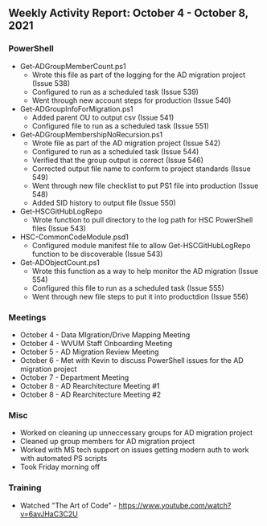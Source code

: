 ## Weekly Activity Report: October 4 - October 8, 2021

### PowerShell
* Get-ADGroupMemberCount.ps1
  * Wrote this file as part of the logging for the AD migration project (Issue 538)
  * Configured to run as a scheduled task (Issue 539)
  * Went through new account steps for production (Issue 540)
* Get-ADGroupInfoForMigration.ps1
  * Added parent OU to output csv (Issue 541)
  * Configured file to run as a scheduled task (Issue 551)
* Get-ADGroupMembershipNoRecursion.ps1
  * Wrote file as part of the AD migration project (Issue 542)
  * Configured to run as a scheduled task (Issue 544)
  * Verified that the group output is correct (Issue 546)
  * Corrected output file name to conform to project standards (Issue 549)
  * Went through new file checklist to put PS1 file into production (Issue 548)
  * Added SID history to output file (Issue 550)
* Get-HSCGitHubLogRepo
  * Wrote function to pull directory to the log path for HSC PowerShell files (Issue 543)
* HSC-CommonCodeModule.psd1
  * Configured module manifest file to allow Get-HSCGitHubLogRepo function to be discoverable (Issue 543)
* Get-ADObjectCount.ps1
  * Wrote this function as a way to help monitor the AD migration (Issue 554)
  * Configured this file to run as a scheduled task (Issue 555)
  * Went through new file steps to put it into productdion (Issue 556)

### Meetings
* October 4 - Data MIgration/Drive Mapping Meeting
* October 4 - WVUM Staff Onboarding Meeting
* October 5 - AD Migration Review Meeting
* October 6 - Met with Kevin to discuss PowerShell issues for the AD migration project
* October 7 - Department Meeting
* October 8 - AD Rearchitecture Meeting #1
* October 8 - AD Rearchitecture Meeting #2

### Misc
* Worked on cleaning up unneccessary groups for AD migration project
* Cleaned up group members for AD migration project
* Worked with MS tech support on issues getting modern auth to work with automated PS scripts
* Took Friday morning off

### Training
* Watched "The Art of Code" - https://www.youtube.com/watch?v=6avJHaC3C2U

